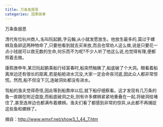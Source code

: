 ```yaml
---
title: 万条鱼报恩
categories: 因果故事
---
```


	   
万条鱼报恩

清代有位杭州商人,名叫阮起鹏,字云翰,从小就发愿放生。他放生最多的,莫过于螺蛳及鱼卵这两种物命了,只要他看到就去买来放,而且也常劝人这么做,说是只要花一点小钱就可以救无数的生命,何乐而不为呢?不少人听了他这么说,也觉得有理,便都照着去做。

康熙庚申年,某日阮起鹏乘船行经富春时,船突然触礁了,船底破了个大洞。眼看着船离岸边还有很长的距离,若是船舱进水沉没,大家一定会命丧河底,因此众人都非常惊慌。然而,船不但没下沉,连破洞处都没有进水。

驾船的渔夫觉得奇怪,因此等到船靠岸以后,就下船仔细察看。这才发现有几万条的鱼一直跟在附近盘旋,而船底破洞之处,则有许多螺蛳紧紧地重叠在一起,将破洞给堵住了,甚至连岸边也都满布着螺蛳。渔夫们看了都感到非常的惊异,从此都不再捕捉这些鱼和螺蛳了。


摘自：http://www.wmxf.net/show3_1_44_7.htm